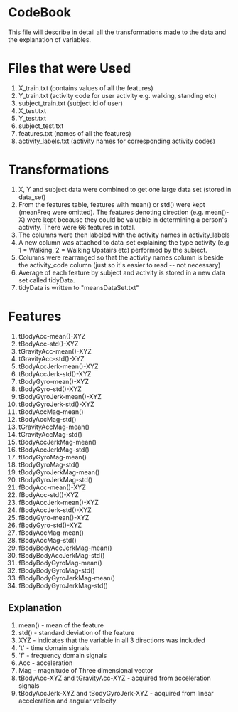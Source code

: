 CodeBook
========================================================

This file will describe in detail all the transformations made to the data and the explanation of variables.

# Files that were Used #
1. X_train.txt (contains values of all the features)
2. Y_train.txt (activity code for user activity e.g. walking, standing etc)
3. subject_train.txt (subject id of user)
4. X_test.txt
5. Y_test.txt
6. subject_test.txt
7. features.txt (names of all the features)
8. activity_labels.txt (activity names for corresponding activity codes)

# Transformations #
1. X, Y and subject data were combined to get one large data set (stored in data_set)
2. From the features table, features with mean() or std() were kept (meanFreq were omitted). The features denoting direction (e.g. mean()-X) were kept because they could be valuable in determining a person's activity. There were 66 features in total.
3. The columns were then labeled with the activity names in activity_labels
4. A new column was attached to data_set explaining the type activity (e.g 1 = Walking, 2 = Walking Upstairs etc) performed by the subject.
5. Columns were rearranged so that the activity names column is beside the activity_code column (just so it's easier to read -- not necessary)
6. Average of each feature by subject and activity is stored in a new data set called tidyData. 
7. tidyData is written to "meansDataSet.txt"

# Features #
1. tBodyAcc-mean()-XYZ
2. tBodyAcc-std()-XYZ
3. tGravityAcc-mean()-XYZ
4. tGravityAcc-std()-XYZ
5. tBodyAccJerk-mean()-XYZ
6. tBodyAccJerk-std()-XYZ
7. tBodyGyro-mean()-XYZ
8. tBodyGyro-std()-XYZ
9. tBodyGyroJerk-mean()-XYZ
10. tBodyGyroJerk-std()-XYZ
11. tBodyAccMag-mean()
12. tBodyAccMag-std()
13. tGravityAccMag-mean()
14. tGravityAccMag-std()
15. tBodyAccJerkMag-mean()
16. tBodyAccJerkMag-std()
17. tBodyGyroMag-mean()
18. tBodyGyroMag-std()
19. tBodyGyroJerkMag-mean()
20. tBodyGyroJerkMag-std()
21. fBodyAcc-mean()-XYZ
22. fBodyAcc-std()-XYZ
23. fBodyAccJerk-mean()-XYZ
24. fBodyAccJerk-std()-XYZ
25. fBodyGyro-mean()-XYZ
26. fBodyGyro-std()-XYZ
27. fBodyAccMag-mean()
28. fBodyAccMag-std()
29. fBodyBodyAccJerkMag-mean()
30. fBodyBodyAccJerkMag-std()
31. fBodyBodyGyroMag-mean()
32. fBodyBodyGyroMag-std()
33. fBodyBodyGyroJerkMag-mean()
34. fBodyBodyGyroJerkMag-std()

## Explanation ##
1. mean() - mean of the feature
2. std() - standard deviation of the feature
3. XYZ - indicates that the variable in all 3 directions was included
4. 't' - time domain signals
5. 'f' - frequency domain signals 
6. Acc - acceleration
7. Mag - magnitude of Three dimensional vector
8. tBodyAcc-XYZ and tGravityAcc-XYZ - acquired from acceleration signals
9. tBodyAccJerk-XYZ and tBodyGyroJerk-XYZ - acquired from linear acceleration and angular velocity


